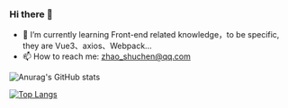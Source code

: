 ### Hi there 👋

- 🌱 I’m currently learning Front-end related knowledge，to be specific, they are Vue3、axios、Webpack...
- 📫 How to reach me: zhao_shuchen@qq.com

![Anurag's GitHub stats](https://github-readme-stats.vercel.app/api?username=shuchenzhao&show_icons=true&theme=radical)


[![Top Langs](https://github-readme-stats.vercel.app/api/top-langs/?username=shuchenzhao&layout=compact&theme=radical)](https://github.com/anuraghazra/github-readme-stats)
